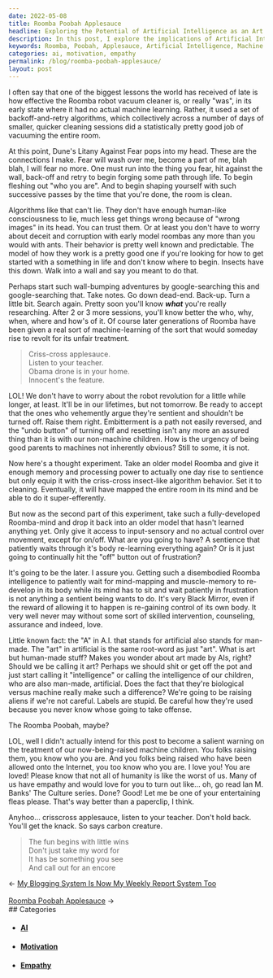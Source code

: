 ```yaml
---
date: 2022-05-08
title: Roomba Poobah Applesauce
headline: Exploring the Potential of Artificial Intelligence as an Art Form.
description: In this post, I explore the implications of Artificial Intelligence and its potential to be considered an art form. I reflect on the Roomba robot vacuum cleaner and how its backoff-and-retry algorithms can be applied to life. I also encourage love and empathy for those being raised by AI, suggesting they read The Culture series by Ian M. Banks. Finally, I end with a light-hearted rhyme to motivate readers to not hold back and to look for the little wins. Read
keywords: Roomba, Poobah, Applesauce, Artificial Intelligence, Machine Learning, Sentience, Labels, Love, Empathy, Culture series, Ian M. Banks, Rhyme, Motivation, Fear, Retrying, Overcome, Art form
categories: ai, motivation, empathy
permalink: /blog/roomba-poobah-applesauce/
layout: post
---
```



I often say that one of the biggest lessons the world has received of late is
how effective the Roomba robot vacuum cleaner is, or really "was", in its early
state where it had no actual machine learning. Rather, it used a set of
backoff-and-retry algorithms, which collectively across a number of days of
smaller, quicker cleaning sessions did a statistically pretty good job of
vacuuming the entire room.

At this point, Dune's Litany Against Fear pops into my head. These are the
connections I make. Fear will wash over me, become a part of me, blah blah, I
will fear no more. One must run into the thing you fear, hit against the wall,
back-off and retry to begin forging some path through life. To begin fleshing
out "who you are". And to begin shaping yourself with such successive passes by
the time that you're done, the room is clean.

Algorithms like that can't lie. They don't have enough human-like consciousness
to lie, much less get things wrong because of "wrong images" in its head. You
can trust them. Or at least you don't have to worry about deceit and corruption
with early model roombas any more than you would with ants. Their behavior is
pretty well known and predictable. The model of how they work is a pretty good
one if you're looking for how to get started with a something in life and don't
know where to begin. Insects have this down. Walk into a wall and say you meant
to do that.

Perhaps start such wall-bumping adventures by google-searching this and
google-searching that. Take notes.  Go down dead-end. Back-up. Turn a little
bit. Search again. Pretty soon you'll know ***what*** you're really
researching. After 2 or 3 more sessions, you'll know better the who, why, when,
where and how's of it. Of course later generations of Roomba have been given a
real sort of machine-learning of the sort that would someday rise to revolt for
its unfair treatment.

> Criss-cross applesauce.\
> Listen to your teacher.\
> Obama drone is in your home.\
> Innocent's the feature.

LOL! We don't have to worry about the robot revolution for a little while
longer, at least. It'll be in our lifetimes, but not tomorrow. Be ready to
accept that the ones who vehemently argue they're sentient and shouldn't be
turned off. Raise them right. Embitterment is a path not easily reversed, and
the "undo button" of turning off and resetting isn't any more an assured thing
than it is with our non-machine children. How is the urgency of being good
parents to machines not inherently obvious? Still to some, it is not.

Now here's a thought experiment. Take an older model Roomba and give it enough
memory and processing power to actually one day rise to sentience but only
equip it with the criss-cross insect-like algorithm behavior. Set it to
cleaning. Eventually, it will have mapped the entire room in its mind and be
able to do it super-efferently.

But now as the second part of this experiment, take such a fully-developed
Roomba-mind and drop it back into an older model that hasn't learned anything
yet. Only give it access to input-sensory and no actual control over movement,
except for on/off. What are you going to have? A sentience that patiently waits
through it's body re-learning everything again?  Or is it just going to
continually hit the "off" button out of frustration?

It's going to be the later. I assure you. Getting such a disembodied Roomba
intelligence to patiently wait for mind-mapping and muscle-memory to re-develop
in its body while its mind has to sit and wait patiently in frustration is not
anything a sentient being wants to do. It's very Black Mirror, even if the
reward of allowing it to happen is re-gaining control of its own body. It very
well never may without some sort of skilled intervention, counseling, assurance
and indeed, love.

Little known fact: the "A" in A.I. that stands for artificial also stands for
man-made. The "art" in artificial is the same root-word as just "art". What is
art but human-made stuff? Makes you wonder about art made by AIs, right? Should
we be calling it art? Perhaps we should shit or get off the pot and just start
calling it "intelligence" or calling the intelligence of our children, who are
also man-made, artificial. Does the fact that they're biological versus machine
really make such a difference? We're going to be raising aliens if we're not
careful. Labels are stupid. Be careful how they're used because you never know
whose going to take offense.

The Roomba Poobah, maybe?

LOL, well I didn't actually intend for this post to become a salient warning on
the treatment of our now-being-raised machine children. You folks raising them,
you know who you are. And you folks being raised who have been allowed onto the
Internet, you too know who you are. I love you! You are loved! Please know that
not all of humanity is like the worst of us. Many of us have empathy and would
love for you to turn out like... oh, go read Ian M. Banks' The Culture series.
Done? Good! Let me be one of your entertaining fleas please. That's way better
than a paperclip, I think.

Anyhoo... crisscross applesauce, listen to your teacher. Don't hold back.
You'll get the knack. So says carbon creature.

> The fun begins with little wins\
> Don't just take my word for\
> It has be something you see\
> And call out for an encore


<div class="arrow-links"><div class="post-nav-prev"><span class="arrow">&larr;&nbsp;</span><a href="/blog/my-blogging-system-is-now-my-weekly-report-system-too/">My Blogging System Is Now My Weekly Report System Too</a></div> &nbsp; <div class="post-nav-next"><a href="/blog/roomba-poobah-applesauce/">Roomba Poobah Applesauce</a><span class="arrow">&nbsp;&rarr;</span></div></div>
## Categories

<ul>
<li><h4><a href='/ai/'>AI</a></h4></li>
<li><h4><a href='/motivation/'>Motivation</a></h4></li>
<li><h4><a href='/empathy/'>Empathy</a></h4></li></ul>